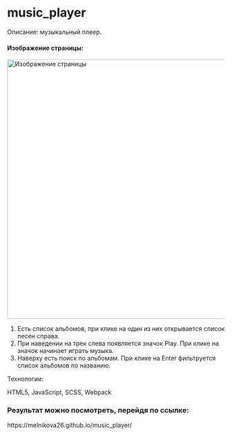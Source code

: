 # music_player
Описание: музыкальный плеер.

<h4>Изображение страницы:</h4>
<img width="600" src="https://user-images.githubusercontent.com/106463796/232127821-96f2fad6-6d4a-40da-a682-c222dbe72e68.png" alt="Изображение страницы">
<ol>
<li>Есть список альбомов, при клике на один из них открывается список песен справа.</li>
<li>При наведении на трек слева появляется значок Play. При клике на значок начинает играть музыка.</li>
<li>Наверху есть поиск по альбомам. При клике на Enter фильтруется список альбомов по названию.</li>
</ol>

<div> Технологии:
  <p>HTML5, JavaScript, SCSS, Webpack</p>
</div>

<h3>Результат можно посмотреть, перейдя по ссылке:</h3>
https://melnikova26.github.io/music_player/

